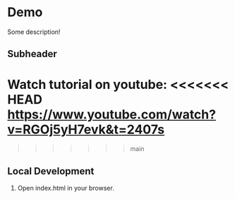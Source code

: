 # Demo

Some description!

## Subheader

Watch tutorial on youtube:
<<<<<<< HEAD
https://www.youtube.com/watch?v=RGOj5yH7evk&t=2407s
=======
>>>>>>> main

## Local Development

1. Open index.html in your browser.